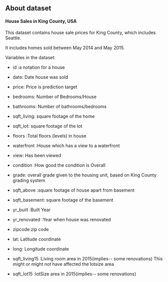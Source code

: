 ## About dataset
#### House Sales in King County, USA
This dataset contains house sale prices for King County, which includes Seattle. 

It includes homes sold between May 2014 and May 2015.

Variables in the dataset:

- id :a notation for a house

- date: Date house was sold

- price: Price is prediction target

- bedrooms: Number of Bedrooms/House

- bathrooms: Number of bathrooms/bedrooms

- sqft_living: square footage of the home

- sqft_lot: square footage of the lot

- floors :Total floors (levels) in house

- waterfront :House which has a view to a waterfront

- view: Has been viewed

- condition :How good the condition is Overall

- grade: overall grade given to the housing unit, based on King County grading system

- sqft_above :square footage of house apart from basement

- sqft_basement: square footage of the basement

- yr_built :Built Year

- yr_renovated :Year when house was renovated

- zipcode:zip code

- lat: Latitude coordinate

- long: Longitude coordinate

- sqft_living15 :Living room area in 2015(implies-- some renovations) This might or might not have affected the lotsize area

- sqft_lot15 :lotSize area in 2015(implies-- some renovations)